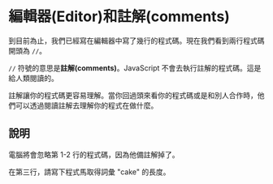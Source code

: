 編輯器(Editor)和註解(comments)
=================

到目前為止，我們已經寫在編輯器中寫了幾行的程式碼。現在我們看到兩行程式碼開頭為 `//`。

`//` 符號的意思是**註解(comments)**。JavaScript 不會去執行註解的程式碼。這是給人類閱讀的。

註解讓你的程式碼更容易理解。當你回過頭來看你的程式碼或是和別人合作時，他們可以透過閱讀註解去理解你的程式在做什麼。

說明
----

電腦將會忽略第 1-2 行的程式碼，因為他備註解掉了。

在第三行，請寫下程式馬取得詞彙 "cake" 的長度。
